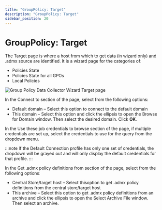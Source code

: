 ```yaml
---
title: "GroupPolicy: Target"
description: "GroupPolicy: Target"
sidebar_position: 20
---
```


# GroupPolicy: Target

The Target page is where a host from which to get data (in wizard only) and .admx source are
identified. It is a wizard page for the categories of:

- Policies State
- Policies State for all GPOs
- Local Policies

![Group Policy Data Collector Wizard Target page](/images/accessanalyzer/11.6/admin/datacollector/grouppolicy/target.webp)

In the Connect to section of the page, select from the following options:

- Default domain – Select this option to connect to the default domain
- This domain – Select this option and click the ellipsis to open the Browse for Domain window. Then
  select the desired domain. Click **OK**.

In the Use these job credentials to browse section of the page, if multiple credentials are set up,
select the credentials to use for the query from the dropdown menu.

:::note
If the Default Connection profile has only one set of credentials, the dropdown will be
grayed out and will only display the default credentials for that profile.
:::


In the Get .admx policy definitions from section of the page, select from the following options:

- Central Store/target host – Select thisoption to get .admx policy definitions from the central
  store/target host
- This archive – Select this option to get .admx policy definitions from an archive and click the
  ellipsis to open the Select Archive File window. Then select an archive.

